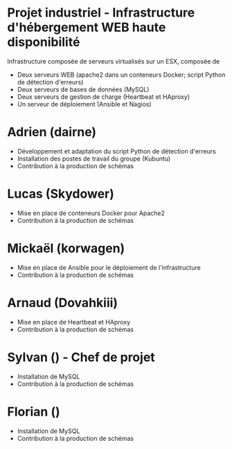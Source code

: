 # Projet industriel - Infrastructure d'hébergement WEB haute disponibilité

Infrastructure composée de serveurs virtualisés sur un ESX, composée de
* Deux serveurs WEB (apache2 dans un conteneurs Docker; script Python de détection d'erreurs)
* Deux serveurs de bases de données (MySQL)
* Deux serveurs de gestion de charge (Heartbeat et HAproxy)
* Un serveur de déploiement (Ansible et Nagios)

# Adrien (dairne)
* Développement et adaptation du script Python de détection d'erreurs
* Installation des postes de travail du groupe (Kubuntu)
* Contribution à la production de schémas

# Lucas (Skydower)
* Mise en place de conteneurs Docker pour Apache2
* Contribution à la production de schémas

# Mickaël (korwagen)
* Mise en place de Ansible pour le déploiement de l'infrastructure
* Contribution à la production de schémas

# Arnaud (Dovahkiii)
* Mise en place de Heartbeat et HAproxy
* Contribution à la production de schémas

# Sylvan () - Chef de projet
* Installation de MySQL
* Contribution à la production de schémas

# Florian ()
* Installation de MySQL
* Contribution à la production de schémas
